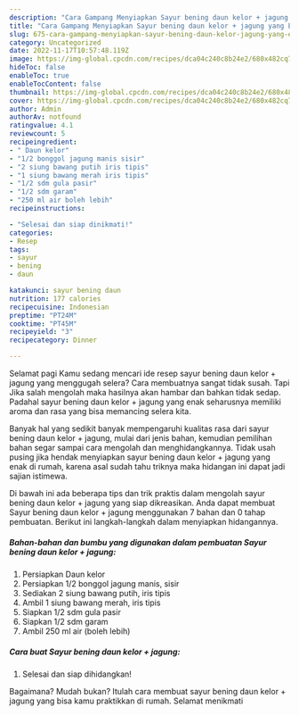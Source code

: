 ```yaml
---
description: "Cara Gampang Menyiapkan Sayur bening daun kelor + jagung yang Enak"
title: "Cara Gampang Menyiapkan Sayur bening daun kelor + jagung yang Enak"
slug: 675-cara-gampang-menyiapkan-sayur-bening-daun-kelor-jagung-yang-enak
category: Uncategorized
date: 2022-11-17T10:57:48.119Z
image: https://img-global.cpcdn.com/recipes/dca04c240c8b24e2/680x482cq70/sayur-bening-daun-kelor-jagung-foto-resep-utama.jpg
hideToc: false
enableToc: true
enableTocContent: false
thumbnail: https://img-global.cpcdn.com/recipes/dca04c240c8b24e2/680x482cq70/sayur-bening-daun-kelor-jagung-foto-resep-utama.jpg
cover: https://img-global.cpcdn.com/recipes/dca04c240c8b24e2/680x482cq70/sayur-bening-daun-kelor-jagung-foto-resep-utama.jpg
author: Admin
authorAv: notfound
ratingvalue: 4.1
reviewcount: 5
recipeingredient:
- " Daun kelor"
- "1/2 bonggol jagung manis sisir"
- "2 siung bawang putih iris tipis"
- "1 siung bawang merah iris tipis"
- "1/2 sdm gula pasir"
- "1/2 sdm garam"
- "250 ml air boleh lebih"
recipeinstructions:

- "Selesai dan siap dinikmati!"
categories:
- Resep
tags:
- sayur
- bening
- daun

katakunci: sayur bening daun 
nutrition: 177 calories
recipecuisine: Indonesian
preptime: "PT24M"
cooktime: "PT45M"
recipeyield: "3"
recipecategory: Dinner

---
```



Selamat pagi Kamu sedang mencari ide resep sayur bening daun kelor + jagung yang menggugah selera? Cara membuatnya sangat tidak susah. Tapi Jika salah mengolah maka hasilnya akan hambar dan bahkan tidak sedap. Padahal sayur bening daun kelor + jagung yang enak seharusnya memiliki aroma dan rasa yang bisa memancing selera kita.




Banyak hal yang sedikit banyak mempengaruhi kualitas rasa dari sayur bening daun kelor + jagung, mulai dari jenis bahan, kemudian pemilihan bahan segar sampai cara mengolah dan menghidangkannya. Tidak usah pusing jika hendak menyiapkan sayur bening daun kelor + jagung yang enak di rumah, karena asal sudah tahu triknya maka hidangan ini dapat jadi sajian istimewa.


Di bawah ini ada beberapa tips dan trik praktis dalam mengolah sayur bening daun kelor + jagung yang siap dikreasikan. Anda dapat membuat Sayur bening daun kelor + jagung menggunakan 7 bahan dan 0 tahap pembuatan. Berikut ini langkah-langkah dalam menyiapkan hidangannya.

<!--inarticleads1-->

##### Bahan-bahan dan bumbu yang digunakan dalam pembuatan Sayur bening daun kelor + jagung:

1. Persiapkan  Daun kelor
1. Persiapkan 1/2 bonggol jagung manis, sisir
1. Sediakan 2 siung bawang putih, iris tipis
1. Ambil 1 siung bawang merah, iris tipis
1. Siapkan 1/2 sdm gula pasir
1. Siapkan 1/2 sdm garam
1. Ambil 250 ml air (boleh lebih)




<!--inarticleads2-->

##### Cara buat Sayur bening daun kelor + jagung:


1. Selesai dan siap dihidangkan!



Bagaimana? Mudah bukan? Itulah cara membuat sayur bening daun kelor + jagung yang bisa kamu praktikkan di rumah. Selamat menikmati
